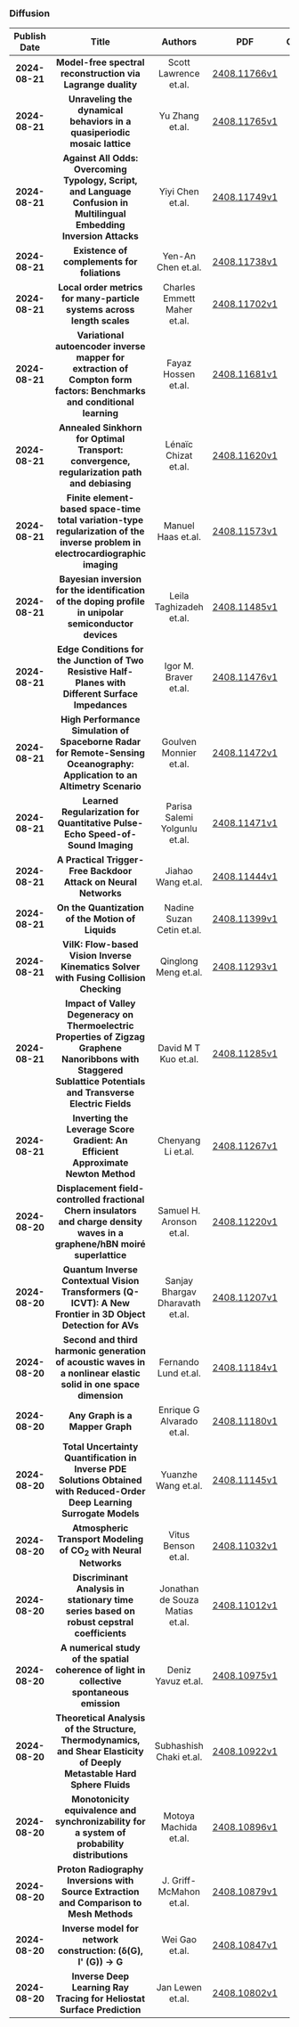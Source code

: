 
### Diffusion
|Publish Date|Title|Authors|PDF|Code|
| :---: | :---: | :---: | :---: | :---: |
|**2024-08-21**|**Model-free spectral reconstruction via Lagrange duality**|Scott Lawrence et.al.|[2408.11766v1](http://arxiv.org/abs/2408.11766v1)|null|
|**2024-08-21**|**Unraveling the dynamical behaviors in a quasiperiodic mosaic lattice**|Yu Zhang et.al.|[2408.11765v1](http://arxiv.org/abs/2408.11765v1)|null|
|**2024-08-21**|**Against All Odds: Overcoming Typology, Script, and Language Confusion in Multilingual Embedding Inversion Attacks**|Yiyi Chen et.al.|[2408.11749v1](http://arxiv.org/abs/2408.11749v1)|null|
|**2024-08-21**|**Existence of complements for foliations**|Yen-An Chen et.al.|[2408.11738v1](http://arxiv.org/abs/2408.11738v1)|null|
|**2024-08-21**|**Local order metrics for many-particle systems across length scales**|Charles Emmett Maher et.al.|[2408.11702v1](http://arxiv.org/abs/2408.11702v1)|null|
|**2024-08-21**|**Variational autoencoder inverse mapper for extraction of Compton form factors: Benchmarks and conditional learning**|Fayaz Hossen et.al.|[2408.11681v1](http://arxiv.org/abs/2408.11681v1)|null|
|**2024-08-21**|**Annealed Sinkhorn for Optimal Transport: convergence, regularization path and debiasing**|Lénaïc Chizat et.al.|[2408.11620v1](http://arxiv.org/abs/2408.11620v1)|null|
|**2024-08-21**|**Finite element-based space-time total variation-type regularization of the inverse problem in electrocardiographic imaging**|Manuel Haas et.al.|[2408.11573v1](http://arxiv.org/abs/2408.11573v1)|null|
|**2024-08-21**|**Bayesian inversion for the identification of the doping profile in unipolar semiconductor devices**|Leila Taghizadeh et.al.|[2408.11485v1](http://arxiv.org/abs/2408.11485v1)|null|
|**2024-08-21**|**Edge Conditions for the Junction of Two Resistive Half-Planes with Different Surface Impedances**|Igor M. Braver et.al.|[2408.11476v1](http://arxiv.org/abs/2408.11476v1)|null|
|**2024-08-21**|**High Performance Simulation of Spaceborne Radar for Remote-Sensing Oceanography: Application to an Altimetry Scenario**|Goulven Monnier et.al.|[2408.11472v1](http://arxiv.org/abs/2408.11472v1)|null|
|**2024-08-21**|**Learned Regularization for Quantitative Pulse-Echo Speed-of-Sound Imaging**|Parisa Salemi Yolgunlu et.al.|[2408.11471v1](http://arxiv.org/abs/2408.11471v1)|null|
|**2024-08-21**|**A Practical Trigger-Free Backdoor Attack on Neural Networks**|Jiahao Wang et.al.|[2408.11444v1](http://arxiv.org/abs/2408.11444v1)|null|
|**2024-08-21**|**On the Quantization of the Motion of Liquids**|Nadine Suzan Cetin et.al.|[2408.11399v1](http://arxiv.org/abs/2408.11399v1)|null|
|**2024-08-21**|**ViIK: Flow-based Vision Inverse Kinematics Solver with Fusing Collision Checking**|Qinglong Meng et.al.|[2408.11293v1](http://arxiv.org/abs/2408.11293v1)|null|
|**2024-08-21**|**Impact of Valley Degeneracy on Thermoelectric Properties of Zigzag Graphene Nanoribbons with Staggered Sublattice Potentials and Transverse Electric Fields**|David M T Kuo et.al.|[2408.11285v1](http://arxiv.org/abs/2408.11285v1)|null|
|**2024-08-21**|**Inverting the Leverage Score Gradient: An Efficient Approximate Newton Method**|Chenyang Li et.al.|[2408.11267v1](http://arxiv.org/abs/2408.11267v1)|null|
|**2024-08-20**|**Displacement field-controlled fractional Chern insulators and charge density waves in a graphene/hBN moiré superlattice**|Samuel H. Aronson et.al.|[2408.11220v1](http://arxiv.org/abs/2408.11220v1)|null|
|**2024-08-20**|**Quantum Inverse Contextual Vision Transformers (Q-ICVT): A New Frontier in 3D Object Detection for AVs**|Sanjay Bhargav Dharavath et.al.|[2408.11207v1](http://arxiv.org/abs/2408.11207v1)|[link](https://github.com/sanjay-810/qicvt)|
|**2024-08-20**|**Second and third harmonic generation of acoustic waves in a nonlinear elastic solid in one space dimension**|Fernando Lund et.al.|[2408.11184v1](http://arxiv.org/abs/2408.11184v1)|null|
|**2024-08-20**|**Any Graph is a Mapper Graph**|Enrique G Alvarado et.al.|[2408.11180v1](http://arxiv.org/abs/2408.11180v1)|null|
|**2024-08-20**|**Total Uncertainty Quantification in Inverse PDE Solutions Obtained with Reduced-Order Deep Learning Surrogate Models**|Yuanzhe Wang et.al.|[2408.11145v1](http://arxiv.org/abs/2408.11145v1)|null|
|**2024-08-20**|**Atmospheric Transport Modeling of CO$_2$ with Neural Networks**|Vitus Benson et.al.|[2408.11032v1](http://arxiv.org/abs/2408.11032v1)|[link](https://github.com/vitusbenson/carbonbench)|
|**2024-08-20**|**Discriminant Analysis in stationary time series based on robust cepstral coefficients**|Jonathan de Souza Matias et.al.|[2408.11012v1](http://arxiv.org/abs/2408.11012v1)|null|
|**2024-08-20**|**A numerical study of the spatial coherence of light in collective spontaneous emission**|Deniz Yavuz et.al.|[2408.10975v1](http://arxiv.org/abs/2408.10975v1)|null|
|**2024-08-20**|**Theoretical Analysis of the Structure, Thermodynamics, and Shear Elasticity of Deeply Metastable Hard Sphere Fluids**|Subhashish Chaki et.al.|[2408.10922v1](http://arxiv.org/abs/2408.10922v1)|null|
|**2024-08-20**|**Monotonicity equivalence and synchronizability for a system of probability distributions**|Motoya Machida et.al.|[2408.10896v1](http://arxiv.org/abs/2408.10896v1)|null|
|**2024-08-20**|**Proton Radiography Inversions with Source Extraction and Comparison to Mesh Methods**|J. Griff-McMahon et.al.|[2408.10879v1](http://arxiv.org/abs/2408.10879v1)|null|
|**2024-08-20**|**Inverse model for network construction: (δ(G), I' (G)) -> G**|Wei Gao et.al.|[2408.10847v1](http://arxiv.org/abs/2408.10847v1)|null|
|**2024-08-20**|**Inverse Deep Learning Ray Tracing for Heliostat Surface Prediction**|Jan Lewen et.al.|[2408.10802v1](http://arxiv.org/abs/2408.10802v1)|null|
